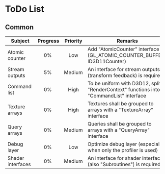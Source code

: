 
ToDo List
=========

Common
------

| Subject | Progress | Priority | Remarks |
|---------|:--------:|:--------:|---------|
| Atomic counter | 0% | Low | Add "AtomicCounter" interface (GL_ATOMIC_COUNTER_BUFFER, ID3D11Counter) |
| Stream outputs | 5% | Medium | An interface for stream outputs (transform feedback) is required |
| Command list | 0% | High | To be uniform with D3D12, split "RenderContext" functions into a "CommandList" interface |
| Texture arrays | 0% | High | Textures shall be grouped to arrays with a "TextureArray" interface |
| Query arrays | 0% | Medium | Queries shall be grouped to arrays with a "QueryArray" interface |
| Debug layer | 0% | Low | Optimize debug layer (especially when only the profiler is used) |
| Shader interfaces | 0% | Medium | An interface for shader interfaces (also "Subroutines") is required |
